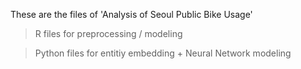 These are the files of 'Analysis of Seoul Public Bike Usage' 

> R files for preprocessing / modeling 

> Python files for entitiy embedding + Neural Network modeling 
